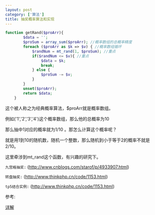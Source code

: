```yaml
---
layout: post
category: ['算法']
title: 抽奖概率算法和实现
---
```

```php
function getRand($proArr){
        $data = ''; 
        $proSum = array_sum($proArr); //概率数组的总概率精度  
        foreach ($proArr as $k => $v) { //概率数组循环 
            $randNum = mt_rand(1, $proSum); //重点
            if($randNum <= $v){ //重点
                $data = $k; 
                break;
            } else { 
                $proSum -= $v; 
            } 
        } 
        unset($proArr); 
        return $data; 
    }
```
这个被人称之为经典概率算法，$proArr就是概率数组。

例如('1','2','3','4')这个概率数组，那么他的总概率为10

那么抽中1对应的概率就为1/10 。那怎么计算这个概率呢？

就是用1到10的随机数，随机一个整数，那么随机到小于等于2的概率不就是2/10。

这里牵涉到mt_rand这个函数，有兴趣的研究下。

`九宫格抽奖:` (http://www.cnblogs.com/starof/p/4933907.html)

`转盘抽奖:` (http://www.thinkphp.cn/code/1153.html)

`tp5结合实例:` (http://www.thinkphp.cn/code/1153.html)

参考: 

[详解](http://www.o8o8o8.com/article_detail/9.html)

